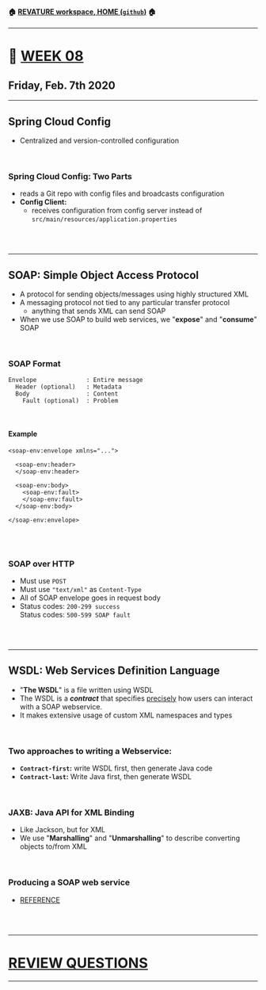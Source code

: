 #### :house: [REVATURE workspace, HOME (`github`)](https://github.com/joedonline/REVATURE__workspace)  :house:
---
# :calendar: [WEEK 08](https://github.com/joedonline/REVATURE__workspace/tree/master/WEEK__08)
## Friday, Feb. 7th 2020

---
## Spring Cloud Config
- Centralized and version-controlled configuration

<br>

### Spring Cloud Config: Two Parts
- reads a Git repo with config files and broadcasts configuration
- **Config Client:** 
  * receives configuration from config server instead of `src/main/resources/application.properties`

<br><br>

---
## SOAP: Simple Object Access Protocol
- A protocol for sending objects/messages using highly structured XML
- A messaging protocol not tied to any particular transfer protocol
  * anything that sends XML can send SOAP
- When we use SOAP to build web services, we "**expose**" and "**consume**" SOAP

<br>

### SOAP Format

```
Envelope              : Entire message
  Header (optional)   : Metadata
  Body                : Content
    Fault (optional)  : Problem
```

<br>

#### Example

```
<soap-env:envelope xmlns="...">

  <soap-env:header>
  </soap-env:header>

  <soap-env:body>
    <soap-env:fault>
    </soap-env:fault>
  </soap-env:body>

</soap-env:envelope>
```

<br><br>

### SOAP over HTTP
- Must use `POST`
- Must use `"text/xml"` as `Content-Type`
- All of SOAP envelope goes in request body
- Status codes: `200-299 success` <br>
  Status codes: `500-599 SOAP fault`

<br><br>

---
## WSDL: Web Services Definition Language
- "**The WSDL**" is a file written using WSDL
- The WSDL is a ***contract*** that specifies <u>precisely</u> how users can interact with a SOAP webservice.
- It makes extensive usage of custom XML namespaces and types

<br>

### Two approaches to writing a Webservice:
- **`Contract-first`:** write WSDL first, then generate Java code
- **`Contract-last`:** Write Java first, then generate WSDL

<br>

### JAXB: Java API for XML Binding
- Like Jackson, but for XML
- We use "**Marshalling**" and "**Unmarshalling**" to describe converting objects to/from XML

<br>

### Producing a SOAP web service
- [REFERENCE](https://spring.io/guides/gs/producing-web-service/)

<br><br>

---
# [REVIEW QUESTIONS](https://github.com/1912december19java/training-code/blob/master/week8/review_questions.md)
---
